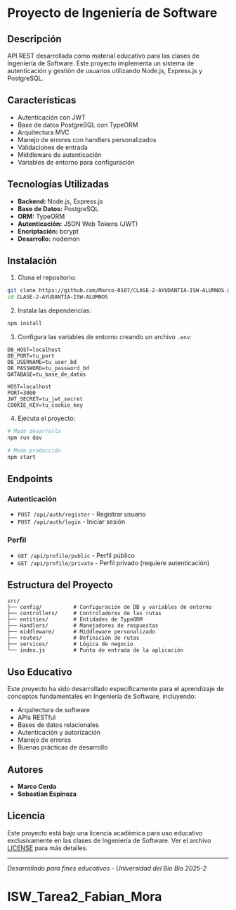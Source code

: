 # Proyecto de Ingeniería de Software

## Descripción
API REST desarrollada como material educativo para las clases de Ingeniería de Software. Este proyecto implementa un sistema de autenticación y gestión de usuarios utilizando Node.js, Express.js y PostgreSQL.

## Características
- Autenticación con JWT
- Base de datos PostgreSQL con TypeORM
- Arquitectura MVC
- Manejo de errores con handlers personalizados
- Validaciones de entrada
- Middleware de autenticación
- Variables de entorno para configuración

## Tecnologías Utilizadas
- **Backend:** Node.js, Express.js
- **Base de Datos:** PostgreSQL
- **ORM:** TypeORM
- **Autenticación:** JSON Web Tokens (JWT)
- **Encriptación:** bcrypt
- **Desarrollo:** nodemon

## Instalación

1. Clona el repositorio:
```bash
git clone https://github.com/Marco-0107/CLASE-2-AYUDANTIA-ISW-ALUMNOS.git
cd CLASE-2-AYUDANTIA-ISW-ALUMNOS
```

2. Instala las dependencias:
```bash
npm install
```

3. Configura las variables de entorno creando un archivo `.env`:
```env
DB_HOST=localhost
DB_PORT=tu_port
DB_USERNAME=tu_user_bd
DB_PASSWORD=tu_password_bd
DATABASE=tu_base_de_datos

HOST=localhost
PORT=3000
JWT_SECRET=tu_jwt_secret
COOKIE_KEY=tu_cookie_key
```

4. Ejecuta el proyecto:
```bash
# Modo desarrollo
npm run dev

# Modo producción
npm start
```

## Endpoints

### Autenticación
- `POST /api/auth/register` - Registrar usuario
- `POST /api/auth/login` - Iniciar sesión

### Perfil
- `GET /api/profile/public` - Perfil público
- `GET /api/profile/private` - Perfil privado (requiere autenticación)

## Estructura del Proyecto
```
src/
├── config/          # Configuración de DB y variables de entorno
├── controllers/     # Controladores de las rutas
├── entities/        # Entidades de TypeORM
├── Handlers/        # Manejadores de respuestas
├── middleware/      # Middleware personalizado
├── routes/          # Definición de rutas
├── services/        # Lógica de negocio
└── index.js         # Punto de entrada de la aplicación
```

## Uso Educativo
Este proyecto ha sido desarrollado específicamente para el aprendizaje de conceptos fundamentales en Ingeniería de Software, incluyendo:
- Arquitectura de software
- APIs RESTful
- Bases de datos relacionales
- Autenticación y autorización
- Manejo de errores
- Buenas prácticas de desarrollo

## Autores
- **Marco Cerda**
- **Sebastian Espinoza**

## Licencia
Este proyecto está bajo una licencia académica para uso educativo exclusivamente en las clases de Ingeniería de Software. Ver el archivo [LICENSE](LICENSE) para más detalles.

---
*Desarrollado para fines educativos - Universidad del Bio Bio 2025-2*
# ISW_Tarea2_Fabian_Mora
